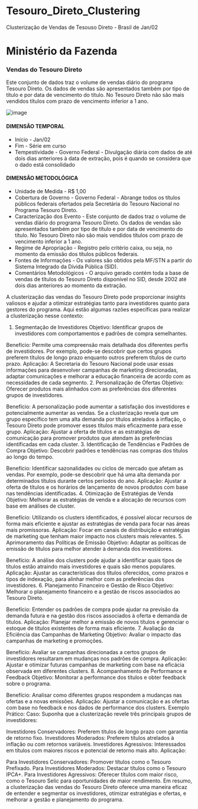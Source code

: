 # Tesouro_Direto_Clustering
Clusterização de Vendas de Tesouso Direto - Brasil de Jan/02

# Ministério da Fazenda

### Vendas do Tesouro Direto
Este conjunto de dados traz o volume de vendas diário do programa Tesouro Direto. Os dados de vendas são apresentados também por tipo de título e por data de vencimento do título. No Tesouro Direto não são mais vendidos títulos com prazo de vencimento inferior a 1 ano.

![image](https://github.com/user-attachments/assets/87471697-1aa5-4ee9-989d-3bc1cb926394)


#### DIMENSÃO TEMPORAL
* Início - Jan/02
* Fim - Série em curso
* Tempestividade - Governo Federal - Divulgação diária com dados de até dois dias anteriores à data de extração, pois é
quando se considera que o dado está consolidado

#### DIMENSÃO METODOLÓGICA
* Unidade de Medida - R$ 1,00
* Cobertura de Governo - Governo Federal - Abrange todos os títulos públicos federais ofertados pela Secretária do Tesouro
Nacional no Programa Tesouro Direto.
* Caracterização dos Evento - Este conjunto de dados traz o volume de vendas diário do programa Tesouro Direto. Os dados de vendas são apresentados também por tipo de título e por data de vencimento do título. No Tesouro Direto não
são mais vendidos títulos com prazo de vencimento inferior a 1 ano.
* Regime de Apropriação - Registro pelo critério caixa, ou seja, no momento da emissão dos títulos públicos federais.
* Fontes de Informações - Os valores são obtidos pela MF/STN a partir do Sistema Integrado da Dívida Pública (SID).
* Comentários Metodológicos - O arquivo gerado contém toda a base de vendas de títulos do Tesouro Direto disponível no SID, desde 2002 até dois dias anteriores ao momento da extração.

A clusterização das vendas do Tesouro Direto pode proporcionar insights valiosos e ajudar a otimizar estratégias tanto para investidores quanto para gestores do programa. Aqui estão algumas razões específicas para realizar a clusterização nesse contexto:

1. Segmentação de Investidores
Objetivo: Identificar grupos de investidores com comportamentos e padrões de compra semelhantes.

Benefício: Permite uma compreensão mais detalhada dos diferentes perfis de investidores. Por exemplo, pode-se descobrir que certos grupos preferem títulos de longo prazo enquanto outros preferem títulos de curto prazo.
Aplicação: A Secretaria do Tesouro Nacional pode usar essas informações para desenvolver campanhas de marketing direcionadas, adaptar comunicações e melhorar a educação financeira de acordo com as necessidades de cada segmento.
2. Personalização de Ofertas
Objetivo: Oferecer produtos mais alinhados com as preferências dos diferentes grupos de investidores.

Benefício: A personalização pode aumentar a satisfação dos investidores e potencialmente aumentar as vendas. Se a clusterização revela que um grupo específico tem uma alta demanda por títulos atrelados à inflação, o Tesouro Direto pode promover esses títulos mais eficazmente para esse grupo.
Aplicação: Ajustar a oferta de títulos e as estratégias de comunicação para promover produtos que atendam às preferências identificadas em cada cluster.
3. Identificação de Tendências e Padrões de Compra
Objetivo: Descobrir padrões e tendências nas compras dos títulos ao longo do tempo.

Benefício: Identificar sazonalidades ou ciclos de mercado que afetam as vendas. Por exemplo, pode-se descobrir que há uma alta demanda por determinados títulos durante certos períodos do ano.
Aplicação: Ajustar a oferta de títulos e os horários de lançamento de novos produtos com base nas tendências identificadas.
4. Otimização de Estratégias de Venda
Objetivo: Melhorar as estratégias de venda e a alocação de recursos com base em análises de cluster.

Benefício: Utilizando os clusters identificados, é possível alocar recursos de forma mais eficiente e ajustar as estratégias de venda para focar nas áreas mais promissoras.
Aplicação: Focar em canais de distribuição e estratégias de marketing que tenham maior impacto nos clusters mais relevantes.
5. Aprimoramento das Políticas de Emissão
Objetivo: Adaptar as políticas de emissão de títulos para melhor atender à demanda dos investidores.

Benefício: A análise dos clusters pode ajudar a identificar quais tipos de títulos estão atraindo mais investidores e quais são menos populares.
Aplicação: Ajustar as características dos títulos oferecidos, como prazos e tipos de indexação, para alinhar melhor com as preferências dos investidores.
6. Planejamento Financeiro e Gestão de Risco
Objetivo: Melhorar o planejamento financeiro e a gestão de riscos associados ao Tesouro Direto.

Benefício: Entender os padrões de compra pode ajudar na previsão da demanda futura e na gestão dos riscos associados à oferta e demanda de títulos.
Aplicação: Planejar melhor a emissão de novos títulos e gerenciar o estoque de títulos existentes de forma mais eficiente.
7. Avaliação da Eficiência das Campanhas de Marketing
Objetivo: Avaliar o impacto das campanhas de marketing e promoções.

Benefício: Avaliar se campanhas direcionadas a certos grupos de investidores resultaram em mudanças nos padrões de compra.
Aplicação: Ajustar e otimizar futuras campanhas de marketing com base na eficácia observada em diferentes clusters.
8. Acompanhamento de Performance e Feedback
Objetivo: Monitorar a performance dos títulos e obter feedback sobre o programa.

Benefício: Analisar como diferentes grupos respondem a mudanças nas ofertas e a novas emissões.
Aplicação: Ajustar a comunicação e as ofertas com base no feedback e nos dados de performance dos clusters.
Exemplo Prático:
Caso: Suponha que a clusterização revele três principais grupos de investidores:

Investidores Conservadores: Preferem títulos de longo prazo com garantia de retorno fixo.
Investidores Moderados: Preferem títulos atrelados à inflação ou com retornos variáveis.
Investidores Agressivos: Interessados em títulos com maiores riscos e potencial de retorno mais alto.
Aplicação:

Para Investidores Conservadores: Promover títulos como o Tesouro Prefixado.
Para Investidores Moderados: Destacar títulos como o Tesouro IPCA+.
Para Investidores Agressivos: Oferecer títulos com maior risco, como o Tesouro Selic para oportunidades de maior rendimento.
Em resumo, a clusterização das vendas do Tesouro Direto oferece uma maneira eficaz de entender e segmentar os investidores, otimizar estratégias e ofertas, e melhorar a gestão e planejamento do programa.
